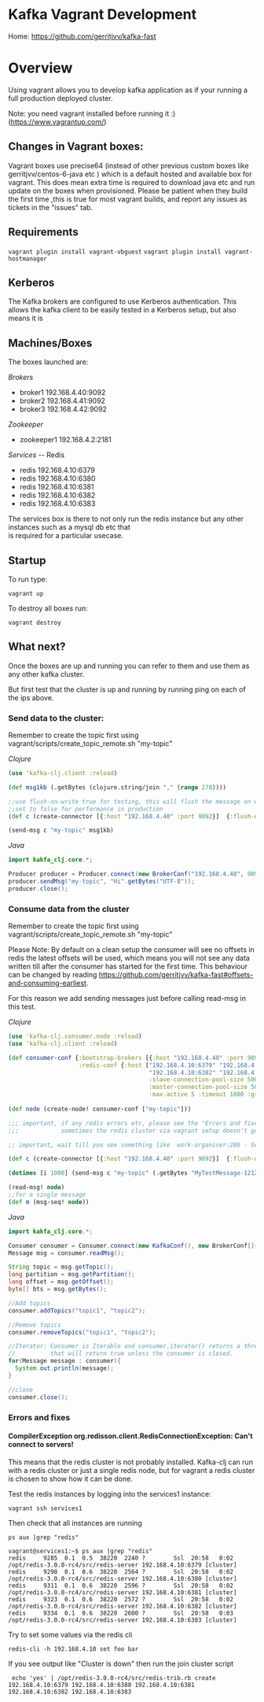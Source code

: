 Kafka Vagrant Development
==========================

Home: https://github.com/gerritjvv/kafka-fast



# Overview

Using vagrant allows you to develop kafka application as if your running a full production deployed cluster.

Note: you need vagrant installed before running it :) (https://www.vagrantup.com/)

## Changes in Vagrant boxes:

Vagrant boxes use precise64 (instead of other previous custom boxes like gerritjvv/centos-6-java etc ) which is a default hosted and available box for vagrant.
This does mean extra time is required to download java etc and run update on the boxes when provisioned. Please be patient when they build the first time
,this is true for most vagrant builds, and report any issues as tickets in the "issues" tab.

## Requirements


```vagrant plugin install vagrant-vbguest```
```vagrant plugin install vagrant-hostmanager```

## Kerberos

The Kafka brokers are configured to use Kerberos authentication.
This allows the kafka client to be easily tested in a Kerberos setup, but also means
it is

## Machines/Boxes

The boxes launched are:

*Brokers*
  * broker1 192.168.4.40:9092
  * broker2 192.168.4.41:9092
  * broker3 192.168.4.42:9092
  
*Zookeeper*
  * zookeeper1 192.168.4.2:2181


*Services* -- Redis

  * redis 192.168.4.10:6379
  * redis 192.168.4.10:6380
  * redis 192.168.4.10:6381
  * redis 192.168.4.10:6382
  * redis 192.168.4.10:6383

  
The services box is there to not only run the redis instance but any other instances such as a mysql db etc that  
is required for a particular usecase.

## Startup

To run type:

```vagrant up```

To destroy all boxes run:

```vagrant destroy```

## What next?

Once the boxes are up and running you can refer to them and use them as any other kafka cluster.

But first test that the cluster is up and running by running ping on each of the ips above.


### Send data to the cluster:

Remember to create the topic first using vagrant/scripts/create_topic_remote.sh "my-topic"

*Clojure*

```clojure
(use 'kafka-clj.client :reload)

(def msg1kb (.getBytes (clojure.string/join "," (range 278))))

;;use flush-on-write true for testing, this will flush the message on write to kafka
;;set to false for performance in production
(def c (create-connector [{:host "192.168.4.40" :port 9092}]  {:flush-on-write true}))

(send-msg c "my-topic" msg1kb)
```

*Java*

```java
import kakfa_clj.core.*;

Producer producer = Producer.connect(new BrokerConf("192.168.4.40", 9092));
producer.sendMsg("my-topic", "Hi".getBytes("UTF-8"));
producer.close();
```

### Consume data from the cluster

Remember to create the topic first using vagrant/scripts/create_topic_remote.sh "my-topic"

Please Note: By default on a clean setup the consumer will see no offsets in redis the latest offsets
will be used, which means you will not see any data written till after the consumer has started for the first time.
This behaviour can be changed by reading https://github.com/gerritjvv/kafka-fast#offsets-and-consuming-earliest.

For this reason we add sending messages just before calling read-msg in this test.



*Clojure*

```clojure
(use 'kafka-clj.consumer.node :reload)
(use 'kafka-clj.client :reload)

(def consumer-conf {:bootstrap-brokers [{:host "192.168.4.40" :port 9092}]
                    :redis-conf {:host ["192.168.4.10:6379" "192.168.4.10:6380" "192.168.4.10:6381"
                                        "192.168.4.10:6382" "192.168.4.10:6383" ]
                                        :slave-connection-pool-size 500
                                        :master-connection-pool-size 500
                                        :max-active 5 :timeout 1000 :group-name "test"} :conf {}})
                                        
(def node (create-node! consumer-conf ["my-topic"]))

;;; important, if any redis errors etc, please see the "Errors and fixes" section
;;;            sometimes the redis cluster via vagrant setup doesn't go 100% :(.

;; important, wait till you see something like  work-organiser:288 - Set initial offsets [ my-topic / 0 ]:  42336

(def c (create-connector [{:host "192.168.4.40" :port 9092}]  {:flush-on-write true}))

(dotimes [i 1000] (send-msg c "my-topic" (.getBytes "MyTestMessage-12121212121212121212")))

(read-msg! node)
;;for a single message
(def m (msg-seq! node))

```

*Java*

```java
import kakfa_clj.core.*;

Consumer consumer = Consumer.connect(new KafkaConf(), new BrokerConf[]{new BrokerConf("192.168.4.40", 9092)}, new RedisConf("192.168.4.10", 6379, "test-group"), "my-topic");
Message msg = consumer.readMsg();

String topic = msg.getTopic();
long partition = msg.getPartition();
long offset = msg.getOffset();
byte[] bts = msg.getBytes();

//Add topics
consumer.addTopics("topic1", "topic2");

//Remove topics
consumer.removeTopics("topic1", "topic2");

//Iterator: Consumer is Iterable and consumer.iterator() returns a threadsafe iterator
//          that will return true unless the consumer is closed.
for(Message message : consumer){
  System.out.println(message);
}

//close
consumer.close();
```

### Errors and fixes

#### CompilerException org.redisson.client.RedisConnectionException: Can't connect to servers!

This means that the redis cluster is not probably installed. Kafka-clj can run with a redis cluster or
just a single redis node, but for vagrant a redis cluster is chosen to show how it can be done.

Test the redis instances by logging into the services1 instance:

```vagrant ssh services1```

Then check that all instances are running

```ps aux |grep "redis"```
```
vagrant@services1:~$ ps aux |grep "redis"
redis     9285  0.1  0.5  38220  2240 ?        Ssl  20:58   0:02 /opt/redis-3.0.0-rc4/src/redis-server 192.168.4.10:6379 [cluster]
redis     9298  0.1  0.6  38220  2564 ?        Ssl  20:58   0:02 /opt/redis-3.0.0-rc4/src/redis-server 192.168.4.10:6380 [cluster]
redis     9311  0.1  0.6  38220  2596 ?        Ssl  20:58   0:02 /opt/redis-3.0.0-rc4/src/redis-server 192.168.4.10:6381 [cluster]
redis     9323  0.1  0.6  38220  2572 ?        Ssl  20:58   0:02 /opt/redis-3.0.0-rc4/src/redis-server 192.168.4.10:6382 [cluster]
redis     9334  0.1  0.6  38220  2600 ?        Ssl  20:58   0:03 /opt/redis-3.0.0-rc4/src/redis-server 192.168.4.10:6383 [cluster]
```

Try to set some values via the redis cli

```
redis-cli -h 192.168.4.10 set foo bar
```

If you see output like "Cluster is down" then run the join cluster script

``` echo 'yes' | /opt/redis-3.0.0-rc4/src/redis-trib.rb create 192.168.4.10:6379 192.168.4.10:6380 192.168.4.10:6381 192.168.4.10:6382 192.168.4.10:6383```



